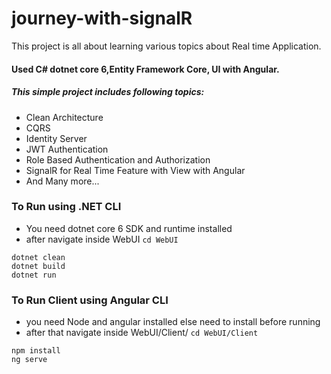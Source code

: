 # journey-with-signalR

This project is all about learning various topics about Real time Application.
#### Used C# dotnet core 6,Entity Framework Core, UI with Angular.

##### This simple project includes following topics:
* Clean Architecture
* CQRS
* Identity Server
* JWT Authentication
* Role Based Authentication and Authorization
* SignalR for Real Time Feature with View with Angular
* And Many more...

### To Run using .NET CLI
* You need dotnet core 6 SDK and runtime installed 
* after navigate inside WebUI
`
cd WebUI
`
```
dotnet clean
dotnet build
dotnet run
```

### To Run Client using Angular CLI
* you need Node and angular installed else need to install before running
* after that navigate inside WebUI/Client/ 
`
cd WebUI/Client
`

```
npm install
ng serve
```
